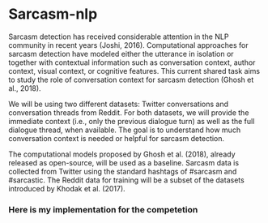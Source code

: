 # Sarcasm-nlp
Sarcasm detection has received considerable attention in the NLP community in recent years (Joshi, 2016). Computational approaches for sarcasm detection have modeled either the utterance in isolation or together with contextual information such as conversation context, author context, visual context, or cognitive features. This current shared task aims to study the role of conversation context for sarcasm detection (Ghosh et al., 2018).

We will be using two different datasets: Twitter conversations and conversation threads from Reddit. For both datasets, we will provide the immediate context (i.e., only the previous dialogue turn) as well as the full dialogue thread, when available. The goal is to understand how much conversation context is needed or helpful for sarcasm detection.

The computational models proposed by Ghosh et al. (2018), already released as open-source, will be used as a baseline. Sarcasm data is collected from Twitter using the standard hashtags of #sarcasm and #sarcastic. The Reddit data for training will be a subset of the datasets introduced by Khodak et al. (2017).

### Here is my implementation for the competetion
